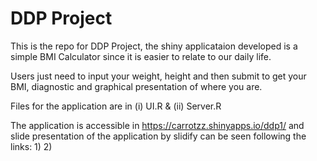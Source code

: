DDP Project
================================

This is the repo for DDP Project, the shiny applicataion developed is a simple BMI Calculator since it is easier to relate to our daily life. 

Users just need to input your weight, height and then submit to get your BMI, diagnostic and graphical presentation of where you are. 

Files for the application are in (i) UI.R & (ii) Server.R

The application is accessible in https://carrotzz.shinyapps.io/ddp1/ and slide presentation of the application by slidify can be seen following the links:
1)
2) 


